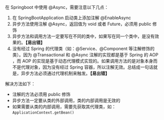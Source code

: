 在 Springboot 中使用 @Async，需要注意以下几点：

1. 在 SpringBootApplication 启动类上添加注解 @EnableAsync
2. 异步方法使用注解 @Async，返回值为 void 或者 Future，必须用 public 修饰
3. 异步方法和调用方法一定要写在不同的类中，如果写在同一个类中，是没有效果的。**【易出错】**
4. 没有经过 Spring 的代理类（如：@Service、@Component 等注解修饰的类）。因为 @Transactional 和 @Async 注解的实现都是基于 Spring 的 AOP ，而 AOP 的实现是基于动态代理模式实现的。如果调用方法的是对象本身而不是代理对象，因为没有经过 Spring 容器，所以注解无效。总结成一句话就是，异步方法必须通过代理机制来触发。**【易出错】**

解决方法如下：

- 注解的方法必须用 public 修饰
- 异步方法一定要从类的外部调用，类的内部调用是无效的
- 如果需要从类的内部调用，需要先获取其代理类，如：```ApplicationContext.getBean()```
